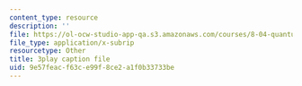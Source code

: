 ```yaml
---
content_type: resource
description: ''
file: https://ol-ocw-studio-app-qa.s3.amazonaws.com/courses/8-04-quantum-physics-i-spring-2016/9e57feacf63ce99f8ce2a1f0b33733be_byEaU9ILHmw.srt
file_type: application/x-subrip
resourcetype: Other
title: 3play caption file
uid: 9e57feac-f63c-e99f-8ce2-a1f0b33733be
---
```

